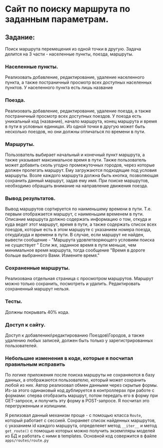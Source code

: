 # Сайт по поиску маршрута по заданным параметрам.
## Задание:
Поиск маршрута перемещения из одной точки в другую. Задача делится на 3 части - населенные пункты, поезда, маршруты.

### Населенные пункты.
Реализовать добавление, редактирование, удаление населенного пункта, а также постраничный просмотр всех доступных населенных пунктов. У населенного пункта есть лишь название

### Поезда.
Реализовать добавление, редактирование, удаление поезда, а также постраничный просмотр всех доступных поездов. У поезда есть уникальный код (название), начало маршрута, конец маршрута и время в пути в условных единицах. Из одной точки в другую может быть несколько поездов, но они должны отличаться по времени в пути.

### Маршруты.
Пользователь выбирает начальный и конечный пункт маршрута, а также указывает максимальное время в пути. Также пользователь может добавить сколь угодно промежуточных городов, через которые должен пролегать маршрут. Ему загружаются подходящие под условия маршруты. Возле каждого маршрута должна быть кнопка, позволяющая сохранить данный маршрут, задав ему имя. При поиске маршрутов, необходимо обращать внимание на направление движения поезда.

### Вывод результатов.
Вывод маршрутов сортируется по наименьшему времени в пути. Т.е. первым отображается маршрут, с наименьшим временем в пути. Описание маршрута должно содержать информацию о том, откуда и куда ведет этот маршрут, время в пути, а также содержать список всех поездов, которые есть в этом маршруте с указанием номера поезда, откуда\куда и времени в пути.
В случае, если маршрут не найден, вывести сообщение - "Маршрута удовлетворяющего условиям поиска не существует " Если же, заданное время в пути меньше, чем минимальное время маршрута, тогда сообщение "Время в дороге больше выбранного Вами. Измените время."

### Сохраненные маршруты.
Реализована отдельная страница с просмотром маршрутов. Маршрут можно только сохранить, посмотреть и удалить. Редактировать сохраненный маршрут нельзя.

### Тесты.
Должны покрывать 40% кода.

### Доступ к сайту.
Доступ к добавлению\редактированию Поездов\Городов, а также удалению любых записей, должен быть только у зарегистрированных пользователей.

### Небольшие изменения в коде, которые я посчитал правильным исправить
По логике приложения после поиска маршруты не сохраняются в базу данных, а отображаются пользователю, который может сохранить любой из них. Автор реализовал обмен данными через скрытые формы. Из-за этого одинаковый код дублируется в контроллерах при работе с формами: сперва отобразить маршрут, потом передать его в форму при GET-запросе, и получить эту форму в POST-запросе. Я посчитал это перегруженным и излишним.

Я релизовал данный механизм проще - с помощью класса `Route`, который работает с сессией. Сохраняет список найденных маршрутов, с указанием id каждого маршрута, определеяет метод `__iter__` и метод `get_route()` с помощью которых можно получить экземпляры моделей из БД и работать с ними в templates. Основной код совержится в файле `apps/routes/route.py`
